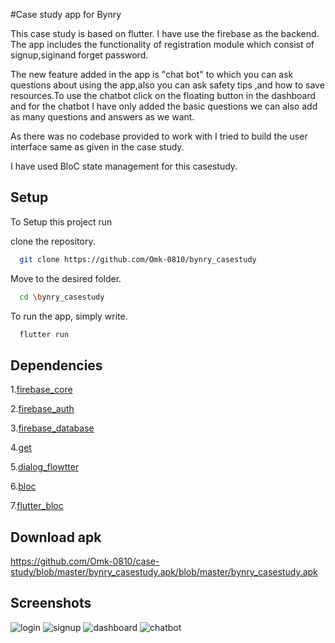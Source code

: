 
#Case study app for Bynry

This case study is based on flutter. I have use the firebase as the backend. The app includes the functionality of registration module which consist of signup,siginand forget password.

The new feature added in the app is "chat bot" to which you can ask questions about using the app,also you can ask safety tips ,and how to save resources.To use the chatbot click on the floating button in the dashboard and for the chatbot I have only added the basic questions we can also add as many questions and answers as we want.

As there was no codebase provided to work with I tried to build the user interface same as given in the case study.

I have used BloC state management for this casestudy.


## Setup

To Setup this project run

clone the repository.
```bash
  git clone https://github.com/Omk-0810/bynry_casestudy
```
Move to the desired folder.
```bash
  cd \bynry_casestudy
```
To run the app, simply write.
```bash
  flutter run
```




## Dependencies

1.[firebase_core ](https://pub.dev/packages/firebase_core)

2.[firebase_auth ](https://pub.dev/packages/firebase_auth)

3.[firebase_database ](https://pub.dev/packages/firebase_database)

4.[get ](https://pub.dev/packages/get)

5.[dialog_flowtter ](https://pub.dev/packages/dialog_flowtter)

6.[bloc ](https://pub.dev/packages/bloc)

7.[flutter_bloc ](https://pub.dev/packages/flutter_bloc)



##  Download apk
https://github.com/Omk-0810/case-study/blob/master/bynry_casestudy.apk/blob/master/bynry_casestudy.apk


## Screenshots

![login](https://github.com/Omk-0810/bynry_casestudy/blob/master/Screenshots/signin.jpeg)
![signup](https://github.com/Omk-0810/bynry_casestudy/blob/master/Screenshots/signup.jpeg)
![dashboard](https://github.com/Omk-0810/bynry_casestudy/blob/master/Screenshots/dashboard.jpeg)
![chatbot](https://github.com/Omk-0810/bynry_casestudy/blob/master/Screenshots/chatbot.jpeg)
